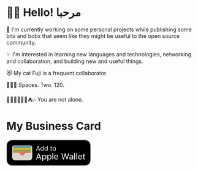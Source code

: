 # 👋🏼 Hello! مرحبا

🔨 I'm currently working on some personal projects while publishing some bits and bobs that seem like they might be useful to the open source community.

✨ I'm interested in learning new languages and technologies, networking and collaboration, and building new and useful things.

😻 My cat Fuji is a frequent collaborator.

👨🏻‍💻 Spaces. Two. 120.

🏳️‍🌈🇵🇸✊🏿⛺️🎶 You are not alone.

# My Business Card

[![Add to Apple Wallet](resources/wallet.svg)](https://github.com/chris-araman/chris-araman/raw/main/ChrisAraman.pkpass)
